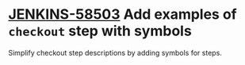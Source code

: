 # [JENKINS-58503](https://issues.jenkins.io/browse/JENKINS-58503) Add examples of `checkout` step with symbols

Simplify checkout step descriptions by adding symbols for steps.
